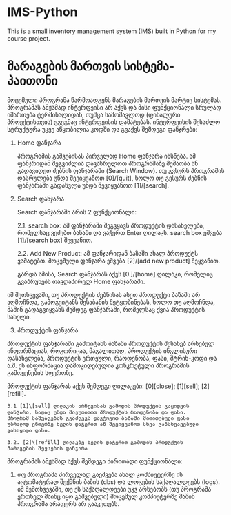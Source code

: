 # IMS-Python  
This is a small inventory management system (IMS) built in Python 
for my course project.

# მარაგების მართვის სისტემა-პაითონი   

მოცემული პროგრამა წარმოადგენს მარაგების მართვის მარტივ სისტემას.
პროგრამას ამჟამად ინტერფეისი არ აქვს და მისი ფუნქციონალი სრულად
იმართება ტერმინალიდან, თუმცა სამომავლოდ (ფინალური პროექტისთვის)
ვგეგმავ ინტერფეისის დამატებას. ინტერფეისის შესაძლო სტრუქტურა უკვე 
აწყობილია კოდში და გვაქვს შემდეგი ფანჯრები:

1. Home ფანჯარა  

    პროგრამის გაშვებისას პირველად Home ფანჯარა იხსნება. ამ ფანჯრიდან
    შეგვიძლია დავასრულოთ პროგრამაზე მუშაობა ან გადავიდეთ ძებნის
    ფანჯარაში (Search Window). თუ გვსურს პროგრამის დასრულება უნდა
    შევიყვანოთ [0]/[quit], ხოლო თუ გვსურს ძებნის ფანჯარაში გადასვლა
    უნდა შევიყვანოთ [1]/[search].

2. Search ფანჯარა

    Search ფანჯარაში არის 2 ფუნქციონალი: 
    
    2.1. search box: ამ ფანჯარაში შეგვყავს პროდუქტის დასახელება,
    რომელსაც ვეძებთ ბაზაში და ვაჭერთ Enter ღილაკს. search box 
    ეშვება [1]/[search box] შეყვანით.
    
    2.2. Add New Product: ამ ფანჯარიდან ბაზაში ახალ პროდუქტს 
    ვამატებთ. მოცემული ფანჯარა ეშვება [2]/[add new product] შეყვანით.

    გარდა ამისა, Search ფანჯარას აქვს [0.]/[home] ღილაკი, რომელიც
    გვაბრუნებს თავდაპირელ Home ფანჯარაში.

იმ შეთხვევაში, თუ პროდუქტის ძებნისას ასეთ პროდუქტი ბაზაში არ
აღმოჩნდა, გამოგვიტანს შესაბამის შეტყობინებას, ხოლო თუ აღმოჩნდა,
მაშინ გადაგვიყვანს შემდეგ ფანჯარაში, რომელსაც ქვია პროდუქტის სახელი.

3. პროდუქტის ფანჯარა

პროდუქტის ფანჯარაში გამოიტანს ბაზაში პროდუქტის შესახებ არსებულ 
ინფორმაციას, როგორიცაა, მაგალითად, პროდუქტის ინგლისური 
დასახელება, პროდუქტის ერთეული, რაოდენობა, ფასი, შტრიხ-კოდი და
ა.შ. ეს ინფორმაცია დამოკიდებულია კონკრეტული პროგრამის გამოყენების
სფეროზე.

პროდუქტის ფანჯარას აქვს შემდეგი ღილაკები: [0]\[close]; [1]\[sell];
[2]\[refill]. 

    3.1 [1]\[sell] ღილაკის არჩევისას გამოდის პროდუქტის გაყიდვის 
    ფანჯარა, სადაც უნდა მივუთითოთ პროდუქტის რაოდენობა და ფასი.
    პროგრამ საშუალებას გვაძლევს დავტოვოთ ბაზაში მითითებული ფასი 
    უბრალოდ ენთერზე ხელის დაჭერით ან შევიყვანოთ სხვა განსხვავებული
    გასაყიდი ფასი.

    3.2. [2]\[refill] ღილაკზე ხელის დაჭერით გამოდის პროდუქტის
    მარაგების შევსების ფანჯარა


პროგრამას ამჟამად აქვს შემდეგი ძირითადი ფუნქციონალი:

1. თუ პროგრამა პირველად გაეშვება ახალ კომპიუტერზე ის ავტომატურად
შექმნის ბაზის (dbs) და ლოგების საქაღალდეებს (logs). იმ შემთხვევაში, 
თუ ეს საქაღალდეები უკვ არსებობს (თუ პროგრამა ერთხელ მაინც 
იყო გაშვებული) მოცემულ კომპიუტერზე მაშინ პროგრამა არაფერს არ 
გააკეთებს.
